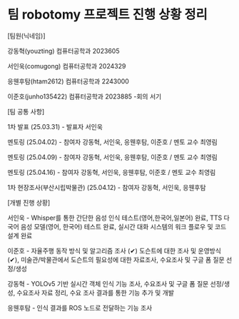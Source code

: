 # 팀 robotomy 프로젝트 진행 상황 정리

[팀원(닉네임)]

강동혁(youzting) 컴퓨터공학과 2023605 

서인욱(comugong) 컴퓨터공학과 2024329

응웬후탐(htam2612) 컴퓨터공학과 2243000

이준호(junho135422) 컴퓨터공학과 2023885
-회의 서기

[팀 공통 사항]

1차 발표 (25.03.31) - 발표자 서인욱

멘토링 (25.04.02) - 참여자 강동혁, 서인욱, 응웬후탐, 이준호 / 멘토 교수 최영림

멘토링 (25.04.09) - 참여자 강동혁, 서인욱, 응웬후탐, 이준호 / 멘토 교수 최영림

멘토링 (25.04.16) - 참여자 강동혁, 서인욱, 응웬후탐, 이준호 / 멘토 교수 최영림

1차 현장조사(부산시립박물관) (25.04.12) - 참여자 강동혁, 서인욱, 응웬후탐

[개별 진행 상황]

서인욱 - Whisper를 통한 간단한 음성 인식 테스트(영어,한국어,일본어) 완료, TTS 다국어 음성 모델(영어, 한국어) 테스트 완료, 실시간 대화 시스템의 워크 플로우 및 코드 설계 완료

이준호 -  자율주행 동작 방식 및 알고리즘 조사 (✔︎) 도슨트에 대한 조사 및 운영방식 (✔︎), 미술관/박물관에서 도슨트의 필요성에 대한 자료조사, 수요조사 및 구글 폼 질문 선정/생성

강동혁 - YOLOv5 기반 실시간 객체 인식 기능 조사, 수요조사 및 구글 폼 질문 선정/생성, 수요조사 자료 정리, 수요 조사 결과를 통한 기능 추가 및 개발

응웬후탐 - 인식 결과를 ROS 노드로 전달하는 기능 조사
